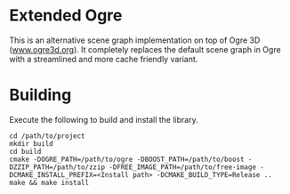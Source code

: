 Extended Ogre
=============

This is an alternative scene graph implementation on top of Ogre 3D (www.ogre3d.org). It completely replaces
the default scene graph in Ogre with a streamlined and more cache friendly variant.


Building
========

Execute the following to build and install the library.

    cd /path/to/project
    mkdir build
    cd build
    cmake -DOGRE_PATH=/path/to/ogre -DBOOST_PATH=/path/to/boost -DZZIP_PATH=/path/to/zzip -DFREE_IMAGE_PATH=/path/to/free-image -DCMAKE_INSTALL_PREFIX=<Install path> -DCMAKE_BUILD_TYPE=Release ..
    make && make install
